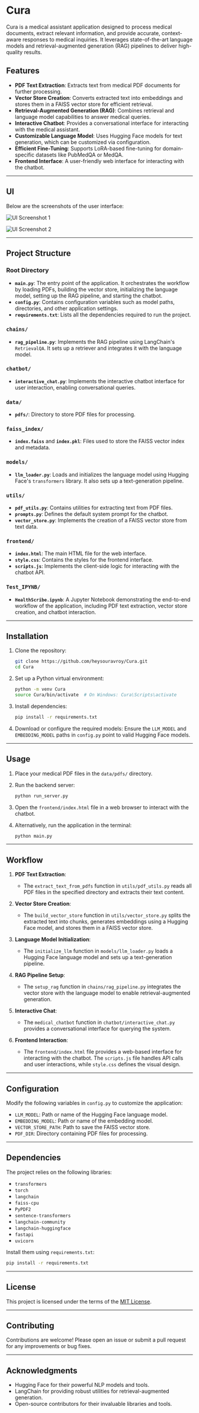 # Cura

Cura is a medical assistant application designed to process medical documents, extract relevant information, and provide accurate, context-aware responses to medical inquiries. It leverages state-of-the-art language models and retrieval-augmented generation (RAG) pipelines to deliver high-quality results.

## Features

- **PDF Text Extraction**: Extracts text from medical PDF documents for further processing.
- **Vector Store Creation**: Converts extracted text into embeddings and stores them in a FAISS vector store for efficient retrieval.
- **Retrieval-Augmented Generation (RAG)**: Combines retrieval and language model capabilities to answer medical queries.
- **Interactive Chatbot**: Provides a conversational interface for interacting with the medical assistant.
- **Customizable Language Model**: Uses Hugging Face models for text generation, which can be customized via configuration.
- **Efficient Fine-Tuning**: Supports LoRA-based fine-tuning for domain-specific datasets like PubMedQA or MedQA.
- **Frontend Interface**: A user-friendly web interface for interacting with the chatbot.

---

## UI

Below are the screenshots of the user interface:

![UI Screenshot 1](assets/chat1.png)

![UI Screenshot 2](assets/chat2.png)

---

## Project Structure

### Root Directory
- **`main.py`**: The entry point of the application. It orchestrates the workflow by loading PDFs, building the vector store, initializing the language model, setting up the RAG pipeline, and starting the chatbot.
- **`config.py`**: Contains configuration variables such as model paths, directories, and other application settings.
- **`requirements.txt`**: Lists all the dependencies required to run the project.

### `chains/`
- **`rag_pipeline.py`**: Implements the RAG pipeline using LangChain's `RetrievalQA`. It sets up a retriever and integrates it with the language model.

### `chatbot/`
- **`interactive_chat.py`**: Implements the interactive chatbot interface for user interaction, enabling conversational queries.

### `data/`
- **`pdfs/`**: Directory to store PDF files for processing.

### `faiss_index/`
- **`index.faiss`** and **`index.pkl`**: Files used to store the FAISS vector index and metadata.

### `models/`
- **`llm_loader.py`**: Loads and initializes the language model using Hugging Face's `transformers` library. It also sets up a text-generation pipeline.

### `utils/`
- **`pdf_utils.py`**: Contains utilities for extracting text from PDF files.
- **`prompts.py`**: Defines the default system prompt for the chatbot.
- **`vector_store.py`**: Implements the creation of a FAISS vector store from text data.

### `frontend/`
- **`index.html`**: The main HTML file for the web interface.
- **`style.css`**: Contains the styles for the frontend interface.
- **`scripts.js`**: Implements the client-side logic for interacting with the chatbot API.

### `Test_IPYNB/`
- **`HealthScribe.ipynb`**: A Jupyter Notebook demonstrating the end-to-end workflow of the application, including PDF text extraction, vector store creation, and chatbot interaction.

---

## Installation

1. Clone the repository:
   ```sh
   git clone https://github.com/heysouravroy/Cura.git
   cd Cura
   ```
2. Set up a Python virtual environment:
   ```sh
   python -m venv Cura
   source Cura/bin/activate  # On Windows: Cura\Scripts\activate
   ```
3. Install dependencies:
   ```sh
   pip install -r requirements.txt
   ```
4. Download or configure the required models:
   Ensure the `LLM_MODEL` and `EMBEDDING_MODEL` paths in `config.py` point to valid Hugging Face models.

---

## Usage

1. Place your medical PDF files in the `data/pdfs/` directory.

2. Run the backend server:
   ```sh
   python run_server.py
   ```

3. Open the `frontend/index.html` file in a web browser to interact with the chatbot.

4. Alternatively, run the application in the terminal:
   ```sh
   python main.py
   ```

---

## Workflow

1. **PDF Text Extraction**:
   - The `extract_text_from_pdfs` function in `utils/pdf_utils.py` reads all PDF files in the specified directory and extracts their text content.

2. **Vector Store Creation**:
   - The `build_vector_store` function in `utils/vector_store.py` splits the extracted text into chunks, generates embeddings using a Hugging Face model, and stores them in a FAISS vector store.

3. **Language Model Initialization**:
   - The `initialize_llm` function in `models/llm_loader.py` loads a Hugging Face language model and sets up a text-generation pipeline.

4. **RAG Pipeline Setup**:
   - The `setup_rag` function in `chains/rag_pipeline.py` integrates the vector store with the language model to enable retrieval-augmented generation.

5. **Interactive Chat**:
   - The `medical_chatbot` function in `chatbot/interactive_chat.py` provides a conversational interface for querying the system.

6. **Frontend Interaction**:
   - The `frontend/index.html` file provides a web-based interface for interacting with the chatbot. The `scripts.js` file handles API calls and user interactions, while `style.css` defines the visual design.

---

## Configuration

Modify the following variables in `config.py` to customize the application:

- `LLM_MODEL`: Path or name of the Hugging Face language model.
- `EMBEDDING_MODEL`: Path or name of the embedding model.
- `VECTOR_STORE_PATH`: Path to save the FAISS vector store.
- `PDF_DIR`: Directory containing PDF files for processing.

---

## Dependencies

The project relies on the following libraries:

- `transformers`
- `torch`
- `langchain`
- `faiss-cpu`
- `PyPDF2`
- `sentence-transformers`
- `langchain-community`
- `langchain-huggingface`
- `fastapi`
- `uvicorn`

Install them using `requirements.txt`:
```sh
pip install -r requirements.txt
```

---


## License

This project is licensed under the terms of the [MIT License](LICENSE).

---

## Contributing

Contributions are welcome! Please open an issue or submit a pull request for any improvements or bug fixes.

---

## Acknowledgments

- Hugging Face for their powerful NLP models and tools.
- LangChain for providing robust utilities for retrieval-augmented generation.
- Open-source contributors for their invaluable libraries and tools.
